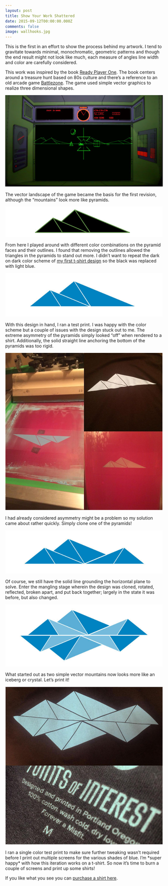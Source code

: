 ```yaml
---
layout: post
title: Show Your Work Shattered
date: 2015-09-12T00:00:00.000Z
comments: false
image: wallhooks.jpg
---
```

This is the first in an effort to show the process behind my artwork. I tend to gravitate towards minimal, monochromatic, geometric patterns and though the end result might not look like much, each measure of angles line width and color are carefully considered.

This work was inspired by the book [Ready Player One](http://www.amazon.com/gp/product/0307887448/tag=shnomo-20). The book centers around a treasure hunt based on 80s culture and there’s a reference to an old arcade game [Battlezone](https://en.wikipedia.org/wiki/Battlezone_(1980_video_game)). The game used simple vector graphics to realize three dimensional shapes.

![](/images/battlezone.jpg)

The vector landscape of the game became the basis for the first revision, although the “mountains” look more like pyramids.

![](/images/iterations-1.jpg)

From here I played around with different color combinations on the pyramid faces and their outlines. I found that removing the outlines allowed the triangles in the pyramids to stand out more. I didn’t want to repeat the dark on dark color scheme of [my first t-shirt design](https://gumroad.com/l/cmdlaunch) so the black was replaced with light blue.

![](/images/iterations-2.jpg)

With this design in hand, I ran a test print. I was happy with the color scheme but a couple of issues with the design stuck out to me. The extreme asymmetry of the pyramids simply looked “off” when rendered to a shirt. Additionally, the solid straight line anchoring the bottom of the pyramids was too rigid.

![](/images/test-print.jpg)

I had already considered asymmetry might be a problem so my solution came about rather quickly. Simply clone one of the pyramids!

![](/images/iterations-3.jpg)

Of course, we still have the solid line grounding the horizontal plane to solve. Enter the mangling stage wherein the design was cloned, rotated, reflected, broken apart, and put back together; largely in the state it was before, but also changed.

![](/images/iterations-4.jpg)

What started out as two simple vector mountains now looks more like an iceberg or crystal. Let’s print it!

![](/images/test-print-2.jpg)

I ran a single color test print to make sure further tweaking wasn’t required before I print out multiple screens for the various shades of blue. I’m \*super happy\* with how this iteration works on a t-shirt. So now it’s time to burn a couple of screens and print up some shirts!

If you like what you see you can [purchase a shirt here](https://gumroad.com/l/pre-shatter).